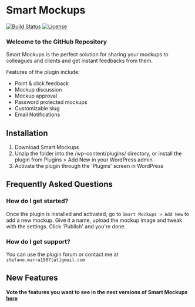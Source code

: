 # Smart Mockups #
[![Build Status](https://travis-ci.org/stefanomarra/smart-mockups.svg?branch=master)](https://travis-ci.org/stefanomarra/smart-mockups) [![License](https://img.shields.io/badge/license-GPL--2.0%2B-red.svg)](https://github.com/stefanomarra/smart-mockups/blob/master/LICENSE.txt)

### Welcome to the GitHub Repository ###

Smart Mockups is the perfect solution for sharing your mockups to colleagues and clients and get instant feedbacks from them.

Features of the plugin include:

* Point & click feedback
* Mockup discussion
* Mockup approval
* Password protected mockups
* Customizable slug
* Email Notifications

## Installation ##

1. Download Smart Mockups
2. Unzip the folder into the /wp-content/plugins/ directory, or install the plugin from Plugins > Add New in your WordPress admin
3. Activate the plugin through the 'Plugins' screen in WordPress

## Frequently Asked Questions ##

### How do I get started? ###

Once the plugin is installed and activated, go to `Smart Mockups > Add New` to add a new mockup. Give it a name, upload the mockup image and tweak with the settings. Click 'Publish' and you're done.

### How do I get support? ###

You can use the plugin forum or contact me at `stefano.marra1987[at]gmail.com`

## New Features ##

**Vote the features you want to see in the next versions of Smart Mockups [here](http://bit.ly/1Snz49R)**
